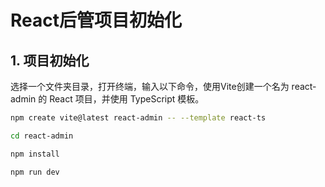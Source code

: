 # React后管项目初始化

## 1. 项目初始化
选择一个文件夹目录，打开终端，输入以下命令，使用Vite创建一个名为 react-admin 的 React 项目，并使用 TypeScript 模板。

```bash
npm create vite@latest react-admin -- --template react-ts

cd react-admin

npm install

npm run dev
```
